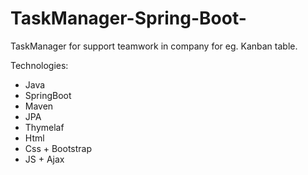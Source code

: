 # TaskManager-Spring-Boot-
TaskManager for support teamwork in company for eg. Kanban table.

Technologies: 
+ Java 
+ SpringBoot
+ Maven
+ JPA
+ Thymelaf
+ Html
+ Css + Bootstrap
+ JS + Ajax

